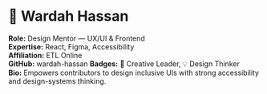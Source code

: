 # 🌟 Wardah Hassan
**Role:** Design Mentor — UX/UI & Frontend  
**Expertise:** React, Figma, Accessibility  
**Affiliation:** ETL Online  
**GitHub:** wardah-hassan
**Badges:** 🎨 Creative Leader, 💡 Design Thinker  
**Bio:** Empowers contributors to design inclusive UIs with strong accessibility and design-systems thinking.
